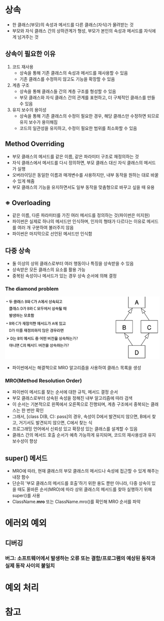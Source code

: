 # 상속
- 한 클래스(부모)의 속성과 메서드를 다른 클래스(자식)가 물려받는 것
- 부모와 자식 클래스 간의 상하관계가 형성, 부모가 본인의 속성과 메서드를 자식에게 넘겨주는 것
## 상속이 필요한 이유
1. 코드 재사용
   - 상속을 통해 기존 클래스의 속성과 메서드를 재사용할 수 있음
   - 기존 클래스를 수정하지 않고도 기능을 확장할 수 있음
2. 계층 구조
   - 상속을 통해 클래스들 간의 계층 구조를 형성할 수 있음
   - 부모 클래스와 자식 클래스 간의 관계를 표현하고, 더 구체적인 클래스를 만들 수 있음
3. 유지 보수의 용이성
   - 상속을 통해 기존 클래스의 수정이 필요한 경우, 해당 클래스만 수정하면 되므로 유지 보수가 용이해짐
   - 코드의 일관성을 유지하고, 수정이 필요한 범위를 최소화할 수 있음
## Method Overriding
- 부모 클래스의 메서드를 같은 이름, 같은 파라미터 구조로 재정의하는 것
- 자식 클래스에서 메서드를 다시 정의하면, 부모 클래스 대신 자식 클래스의 메서드가 실행
- 오버라이딩은 동일한 이름과 매개변수를 사용하지만, 내부 동작을 원하는 대로 바꿀 수 있게 해줌
- 부모 클래스의 기능을 유지하면서도 일부 동작을 맞춤형으로 바꾸고 싶을 때 유용
## ※ Overloading
- 같은 이름, 다른 파라미터를 가진 여러 메서드를 정의하는 것(파이썬은 미지원)
- 파이썬은 실제로 하나의 메서드만 인식하며, 인자의 형태가 다르다는 이유로 메서드를 여러 개 구분하여 불러주지 않음
- 파이썬은 마지막으로 선언된 메서드만 인식함
## 다중 상속
- 둘 이상의 상위 클래스로부터 여러 행동이나 특징을 상속받을 수 있음
- 상속받은 모든 클래스의 요소를 활용 가능
- 중복된 속성이나 메서드가 있는 경우 상속 순서에 의해 결정
### The diamond problem
![alt text](image-25.png)
- 파이썬에서는 해결책으로 MRO 알고리즘을 사용하여 클래스 목록을 생성
### MRO(Method Resolution Order)
- 파이썬이 메서드를 찾는 순서에 대한 규칙, 메서드 결정 순서
- 부모 클래스로부터 상속된 속성을 정해진 내부 알고리즘에 따라 검색
- 이 순서는 기본적으로 왼쪽에서 오른쪽으로 진행되며, 계층 구조에서 중복되는 클래스는 한 번만 확인
- 그래서, [class D(B, C): pass]의 경우, 속성이 D에서 발견되지 않으면, B에서 찾고, 거기서도 발견되지 않으면, C에서 찾는 식
- 프로그래밍 언어에서 신뢰성 있고 확장성 있는 클래스를 설계할 수 있음
- 클래스 간의 메서드 호출 순서가 예측 가능하게 유지되며, 코드의 재사용성과 유지보수성이 향상
## super() 메서드
- MRO에 따라, 현재 클래스의 부모 클래스의 메서드나 속성에 접근할 수 있게 해주는 내장 함수
- 단순히 '부모 클래스의 메서드를 호출'하기 위한 용도 뿐만 아니라, 다중 상속이 있을 때도 올바른 순서(MRO)에 따라 상위 클래스의 메서드를 찾아 실행하기 위헤 super()를 사용
- ClassName.__mro__ 또는 ClassName.mro()를 확인해 MRO 순서를 파악
# 에러외 예외
## 디버깅
### 버그: 소프트웨어에서 발생하는 오류 또는 결함/프로그램의 예상된 동작과 실제 동작 사이의 불일치



# 예외 처리

# 참고


